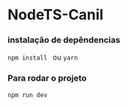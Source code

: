 # NodeTS-Canil

### instalação de depêndencias

`npm install ` ou `yarn`

### Para rodar o projeto

`npm run dev`
